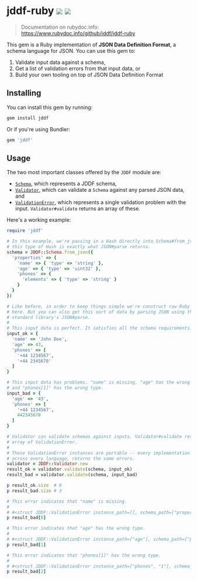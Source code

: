 # jddf-ruby [![][rubygems-badge]][rubygems-url] [![][ci-badge]][ci-url]

> Documentation on rubydoc.info: https://www.rubydoc.info/github/jddf/jddf-ruby

This gem is a Ruby implementation of **JSON Data Definition Format**, a schema
language for JSON. You can use this gem to:

1. Validate input data against a schema,
2. Get a list of validation errors from that input data, or
3. Build your own tooling on top of JSON Data Definition Format

[rubygems-badge]: https://img.shields.io/gem/v/jddf
[ci-badge]: https://github.com/jddf/jddf-ruby/workflows/Ruby%20CI/badge.svg?branch=master
[rubygems-url]: https://rubygems.org/gems/jddf
[ci-url]: https://github.com/jddf/jddf-ruby/actions

## Installing

You can install this gem by running:

```bash
gem install jddf
```

Or if you're using Bundler:

```ruby
gem 'jddf'
```

## Usage

The two most important classes offered by the `JDDF` module are:

- [`Schema`][schema], which represents a JDDF schema,
- [`Validator`][validator], which can validate a `Schema` against any parsed
  JSON data, and
- [`ValidationError`][validation-error], which represents a single validation
  problem with the input. `Validator#validate` returns an array of these.

[schema]: https://www.rubydoc.info/github/jddf/jddf-ruby/master/JDDF/Schema
[validator]: https://www.rubydoc.info/github/jddf/jddf-ruby/master/JDDF/Validator
[validation-error]: https://www.rubydoc.info/github/jddf/jddf-ruby/master/JDDF/ValidationError

Here's a working example:

```ruby
require 'jddf'

# In this example, we're passing in a Hash directly into Schema#from_json, but
# this type of Hash is exactly what JSON#parse returns.
schema = JDDF::Schema.from_json({
  'properties' => {
    'name' => { 'type' => 'string' },
    'age' => { 'type' => 'uint32' },
    'phones' => {
      'elements' => { 'type' => 'string' }
    }
  }
})

# Like before, in order to keep things simple we're construct raw Ruby values
# here. But you can also get this sort of data by parsing JSON using the
# standard library's JSON#parse.
#
# This input data is perfect. It satisfies all the schema requirements.
input_ok = {
  'name' => 'John Doe',
  'age' => 43,
  'phones' => [
    '+44 1234567',
    '+44 2345678'
  ]
}

# This input data has problems. "name" is missing, "age" has the wrong type,
# and "phones[1]" has the wrong type.
input_bad = {
  'age' => '43',
  'phones' => [
    '+44 1234567',
    442345678
  ]
}

# Validator can validate schemas against inputs. Validator#validate returns an
# array of ValidationError.
#
# These ValidationError instances are portable -- every implementation of JDDF,
# across every language, returns the same errors.
validator = JDDF::Validator.new
result_ok = validator.validate(schema, input_ok)
result_bad = validator.validate(schema, input_bad)

p result_ok.size  # 0
p result_bad.size # 3

# This error indicates that "name" is missing.
#
# #<struct JDDF::ValidationError instance_path=[], schema_path=["properties", "name"]
p result_bad[0]

# This error indicates that "age" has the wrong type.
#
# #<struct JDDF::ValidationError instance_path=["age"], schema_path=["properties", "age", "type"]>
p result_bad[1]

# This error indicates that "phones[1]" has the wrong type.
#
# #<struct JDDF::ValidationError instance_path=["phones", "1"], schema_path=["properties", "phones", "elements", "type"]>
p result_bad[2]
```

